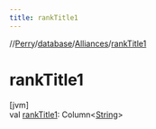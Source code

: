 ```yaml
---
title: rankTitle1
---
```

//[Perry](../../../index.html)/[database](../index.html)/[Alliances](index.html)/[rankTitle1](rank-title1.html)



# rankTitle1



[jvm]\
val [rankTitle1](rank-title1.html): Column&lt;[String](https://kotlinlang.org/api/latest/jvm/stdlib/kotlin/-string/index.html)&gt;




